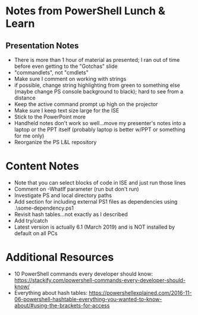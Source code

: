# Notes from PowerShell Lunch & Learn

## Presentation Notes

* There is more than 1 hour of material as presented; I ran out of time before even getting to the "Gotchas" slide
* "commandlets", not "cmdlets"
* Make sure I comment on working with strings
* if possible, change string highlighting from green to something else (maybe change PS console background to black); hard to see from a distance
* Keep the active command prompt up high on the projector
* Make sure I keep text size large for the ISE
* Stick to the PowerPoint more
* Handheld notes don't work so well...move my presenter's notes into a laptop or the PPT itself (probably laptop is better w/PPT or something for me only)
* Reorganize the PS L&L repository

# Content Notes

* Note that you can select blocks of code in ISE and just run those lines
* Comment on -WhatIf parameter (run but don't run)
* Investigate PS and local directory paths
* Add section for including external PS1 files as dependencies using .\some-dependency.ps1
* Revisit hash tables...not exactly as I described
* Add try/catch
* Latest version is actually 6.1 (March 2019) and is NOT installed by default on all PCs

# Additional Resources
- 10 PowerShell commands every developer should know: https://stackify.com/powershell-commands-every-developer-should-know/
- Everything about hash tables: https://powershellexplained.com/2016-11-06-powershell-hashtable-everything-you-wanted-to-know-about/#using-the-brackets-for-access
